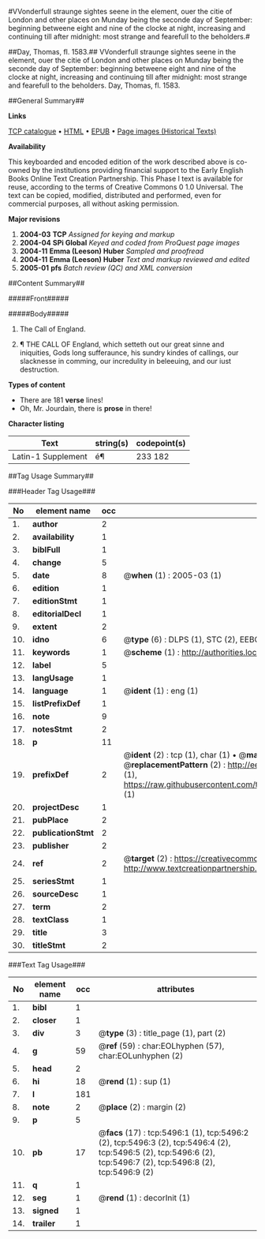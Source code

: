 #VVonderfull straunge sightes seene in the element, ouer the citie of London and other places on Munday being the seconde day of September: beginning betweene eight and nine of the clocke at night, increasing and continuing till after midnight: most strange and fearefull to the beholders.#

##Day, Thomas, fl. 1583.##
VVonderfull straunge sightes seene in the element, ouer the citie of London and other places on Munday being the seconde day of September: beginning betweene eight and nine of the clocke at night, increasing and continuing till after midnight: most strange and fearefull to the beholders.
Day, Thomas, fl. 1583.

##General Summary##

**Links**

[TCP catalogue](http://www.ota.ox.ac.uk/tcp/)  • 
[HTML](http://tei.it.ox.ac.uk/tcp/Texts-HTML/free/A19/A19994.html)  • 
[EPUB](http://tei.it.ox.ac.uk/tcp/Texts-EPUB/free/A19/A19994.epub) • 
[Page images (Historical Texts)](https://data.historicaltexts.jisc.ac.uk/view?pubId=eebo-99840949e&pageId=eebo-99840949e-5496-1)

**Availability**

This keyboarded and encoded edition of the
	       work described above is co-owned by the institutions
	       providing financial support to the Early English Books
	       Online Text Creation Partnership. This Phase I text is
	       available for reuse, according to the terms of Creative
	       Commons 0 1.0 Universal. The text can be copied,
	       modified, distributed and performed, even for
	       commercial purposes, all without asking permission.

**Major revisions**

1. __2004-03__ __TCP__ *Assigned for keying and markup*
1. __2004-04__ __SPi Global__ *Keyed and coded from ProQuest page images*
1. __2004-11__ __Emma (Leeson) Huber__ *Sampled and proofread*
1. __2004-11__ __Emma (Leeson) Huber__ *Text and markup reviewed and edited*
1. __2005-01__ __pfs__ *Batch review (QC) and XML conversion*

##Content Summary##

#####Front#####

#####Body#####

1. The Call of England.

1. ¶ THE CALL OF England, which setteth out our great sinne and iniquities, Gods long sufferaunce, his sundry kindes of callings, our slacknesse in comming, our incredulity in beleeuing, and our iust destruction.

**Types of content**

  * There are 181 **verse** lines!
  * Oh, Mr. Jourdain, there is **prose** in there!

**Character listing**


|Text|string(s)|codepoint(s)|
|---|---|---|
|Latin-1 Supplement|é¶|233 182|

##Tag Usage Summary##

###Header Tag Usage###

|No|element name|occ|attributes|
|---|---|---|---|
|1.|__author__|2||
|2.|__availability__|1||
|3.|__biblFull__|1||
|4.|__change__|5||
|5.|__date__|8| @__when__ (1) : 2005-03 (1)|
|6.|__edition__|1||
|7.|__editionStmt__|1||
|8.|__editorialDecl__|1||
|9.|__extent__|2||
|10.|__idno__|6| @__type__ (6) : DLPS (1), STC (2), EEBO-CITATION (1), PROQUEST (1), VID (1)|
|11.|__keywords__|1| @__scheme__ (1) : http://authorities.loc.gov/ (1)|
|12.|__label__|5||
|13.|__langUsage__|1||
|14.|__language__|1| @__ident__ (1) : eng (1)|
|15.|__listPrefixDef__|1||
|16.|__note__|9||
|17.|__notesStmt__|2||
|18.|__p__|11||
|19.|__prefixDef__|2| @__ident__ (2) : tcp (1), char (1)  •  @__matchPattern__ (2) : ([0-9\-]+):([0-9IVX]+) (1), (.+) (1)  •  @__replacementPattern__ (2) : http://eebo.chadwyck.com/downloadtiff?vid=$1&page=$2 (1), https://raw.githubusercontent.com/textcreationpartnership/Texts/master/tcpchars.xml#$1 (1)|
|20.|__projectDesc__|1||
|21.|__pubPlace__|2||
|22.|__publicationStmt__|2||
|23.|__publisher__|2||
|24.|__ref__|2| @__target__ (2) : https://creativecommons.org/publicdomain/zero/1.0/ (1), http://www.textcreationpartnership.org/docs/. (1)|
|25.|__seriesStmt__|1||
|26.|__sourceDesc__|1||
|27.|__term__|2||
|28.|__textClass__|1||
|29.|__title__|3||
|30.|__titleStmt__|2||


###Text Tag Usage###

|No|element name|occ|attributes|
|---|---|---|---|
|1.|__bibl__|1||
|2.|__closer__|1||
|3.|__div__|3| @__type__ (3) : title_page (1), part (2)|
|4.|__g__|59| @__ref__ (59) : char:EOLhyphen (57), char:EOLunhyphen (2)|
|5.|__head__|2||
|6.|__hi__|18| @__rend__ (1) : sup (1)|
|7.|__l__|181||
|8.|__note__|2| @__place__ (2) : margin (2)|
|9.|__p__|5||
|10.|__pb__|17| @__facs__ (17) : tcp:5496:1 (1), tcp:5496:2 (2), tcp:5496:3 (2), tcp:5496:4 (2), tcp:5496:5 (2), tcp:5496:6 (2), tcp:5496:7 (2), tcp:5496:8 (2), tcp:5496:9 (2)|
|11.|__q__|1||
|12.|__seg__|1| @__rend__ (1) : decorInit (1)|
|13.|__signed__|1||
|14.|__trailer__|1||
